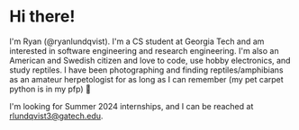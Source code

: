 # Hi there! 

I'm Ryan (@ryanlundqvist). I'm a CS student at Georgia Tech and am interested in software engineering and research engineering. I'm also an American and Swedish citizen and love to code, use hobby electronics, and study reptiles. I have been photographing and finding reptiles/amphibians as an amateur herpetologist for as long as I can remember (my pet carpet python is in my pfp) 🐍

 I'm looking for Summer 2024 internships, and I can be reached at rlundqvist3@gatech.edu.

<!---
RlundqvistJr/RlundqvistJr is a ✨ special ✨ repository because its `README.md` (this file) appears on your GitHub profile.
You can click the Preview link to take a look at your changes.
--->
